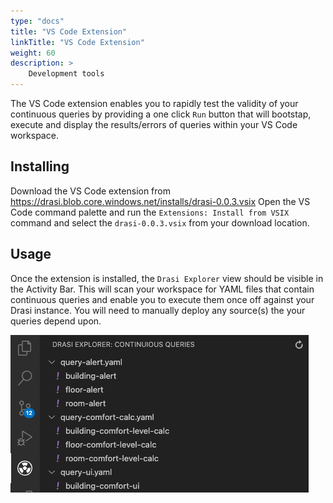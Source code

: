 ```yaml
---
type: "docs"
title: "VS Code Extension"
linkTitle: "VS Code Extension"
weight: 60
description: >
    Development tools
---
```


The VS Code extension enables you to rapidly test the validity of your continuous queries by providing a one click `Run` button that will bootstap, execute and display the results/errors of queries within your VS Code workspace.

## Installing

Download the VS Code extension from https://drasi.blob.core.windows.net/installs/drasi-0.0.3.vsix
Open the VS Code command palette and run the `Extensions: Install from VSIX` command and select the `drasi-0.0.3.vsix` from your download location.

## Usage

Once the extension is installed, the `Drasi Explorer` view should be visible in the Activity Bar.  This will scan your workspace for YAML files that contain continuous queries and enable you to execute them once off against your Drasi instance.  You will need to manually deploy any source(s) the your queries depend upon.

![Drasi Explorer](drasi-explorer.png)